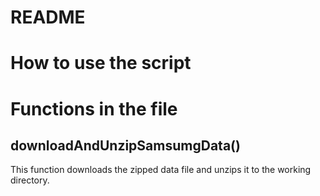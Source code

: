 README
======================

# How to use the script

# Functions in the file

## downloadAndUnzipSamsumgData()
This function downloads the zipped data file and unzips it to the working directory.